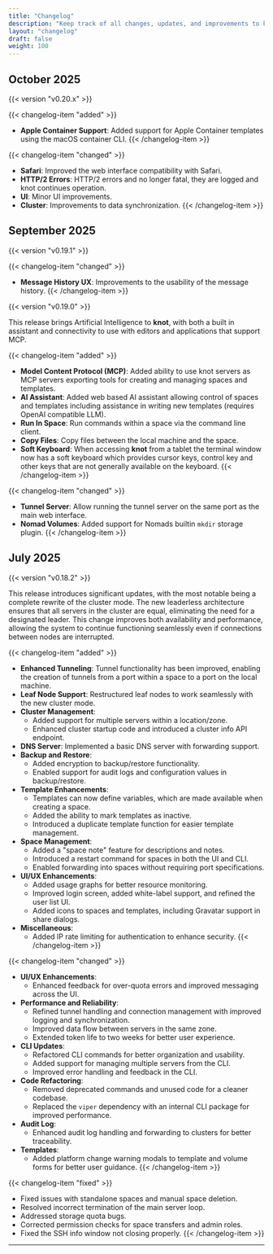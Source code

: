 ```yaml
---
title: "Changelog"
description: "Keep track of all changes, updates, and improvements to knot."
layout: "changelog"
draft: false
weight: 100
---
```


## October 2025

{{< version "v0.20.x" >}}

{{< changelog-item "added" >}}
- **Apple Container Support**:
  Added support for Apple Container templates using the macOS container CLI.
{{< /changelog-item >}}

{{< changelog-item "changed" >}}
- **Safari**:
  Improved the web interface compatibility with Safari.
- **HTTP/2 Errors**:
  HTTP/2 errors and no longer fatal, they are logged and knot continues operation.
- **UI**:
  Minor UI improvements.
- **Cluster**:
  Improvements to data synchronization.
{{< /changelog-item >}}

## September 2025

{{< version "v0.19.1" >}}

{{< changelog-item "changed" >}}
- **Message History UX**:
  Improvements to the usability of the message history.
{{< /changelog-item >}}

{{< version "v0.19.0" >}}

This release brings Artificial Intelligence to **knot**, with both a built in assistant and connectivity to use with editors and applications that support MCP.

{{< changelog-item "added" >}}
- **Model Content Protocol (MCP)**:
  Added ability to use knot servers as MCP servers exporting tools for creating and managing spaces and templates.
- **AI Assistant**:
  Added web based AI assistant allowing control of spaces and templates including assistance in writing new templates (requires OpenAI compatible LLM).
- **Run In Space**:
  Run commands within a space via the command line client.
- **Copy Files**:
  Copy files between the local machine and the space.
- **Soft Keyboard**:
  When accessing **knot** from a tablet the terminal window now has a soft keyboard which provides cursor keys, control key and other keys that are not generally available on the keyboard.
{{< /changelog-item >}}

{{< changelog-item "changed" >}}
- **Tunnel Server**:
  Allow running the tunnel server on the same port as the main web interface.
- **Nomad Volumes**:
  Added support for Nomads builtin `mkdir` storage plugin.
{{< /changelog-item >}}

## July 2025

{{< version "v0.18.2" >}}

This release introduces significant updates, with the most notable being a complete rewrite of the cluster mode. The new leaderless architecture ensures that all servers in the cluster are equal, eliminating the need for a designated leader. This change improves both availability and performance, allowing the system to continue functioning seamlessly even if connections between nodes are interrupted.

{{< changelog-item "added" >}}
- **Enhanced Tunneling**:
  Tunnel functionality has been improved, enabling the creation of tunnels from a port within a space to a port on the local machine.
- **Leaf Node Support**:
  Restructured leaf nodes to work seamlessly with the new cluster mode.
- **Cluster Management**:
  - Added support for multiple servers within a location/zone.
  - Enhanced cluster startup code and introduced a cluster info API endpoint.
- **DNS Server**:
  Implemented a basic DNS server with forwarding support.
- **Backup and Restore**:
  - Added encryption to backup/restore functionality.
  - Enabled support for audit logs and configuration values in backup/restore.
- **Template Enhancements**:
  - Templates can now define variables, which are made available when creating a space.
  - Added the ability to mark templates as inactive.
  - Introduced a duplicate template function for easier template management.
- **Space Management**:
  - Added a "space note" feature for descriptions and notes.
  - Introduced a restart command for spaces in both the UI and CLI.
  - Enabled forwarding into spaces without requiring port specifications.
- **UI/UX Enhancements**:
  - Added usage graphs for better resource monitoring.
  - Improved login screen, added white-label support, and refined the user list UI.
  - Added icons to spaces and templates, including Gravatar support in share dialogs.
- **Miscellaneous**:
  - Added IP rate limiting for authentication to enhance security.
{{< /changelog-item >}}

{{< changelog-item "changed" >}}
- **UI/UX Enhancements**:
  - Enhanced feedback for over-quota errors and improved messaging across the UI.
- **Performance and Reliability**:
  - Refined tunnel handling and connection management with improved logging and synchronization.
  - Improved data flow between servers in the same zone.
  - Extended token life to two weeks for better user experience.
- **CLI Updates**:
  - Refactored CLI commands for better organization and usability.
  - Added support for managing multiple servers from the CLI.
  - Improved error handling and feedback in the CLI.
- **Code Refactoring**:
  - Removed deprecated commands and unused code for a cleaner codebase.
  - Replaced the `viper` dependency with an internal CLI package for improved performance.
- **Audit Log**:
  - Enhanced audit log handling and forwarding to clusters for better traceability.
- **Templates**:
  - Added platform change warning modals to template and volume forms for better user guidance.
{{< /changelog-item >}}

{{< changelog-item "fixed" >}}
- Fixed issues with standalone spaces and manual space deletion.
- Resolved incorrect termination of the main server loop.
- Addressed storage quota bugs.
- Corrected permission checks for space transfers and admin roles.
- Fixed the SSH info window not closing properly.
{{< /changelog-item >}}

---
